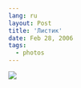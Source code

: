 ```yaml
---
lang: ru
layout: Post
title: 'Листик'
date: Feb 28, 2006
tags:
  - photos
---
```


![](/images/blog/F0102-0032.jpg)


